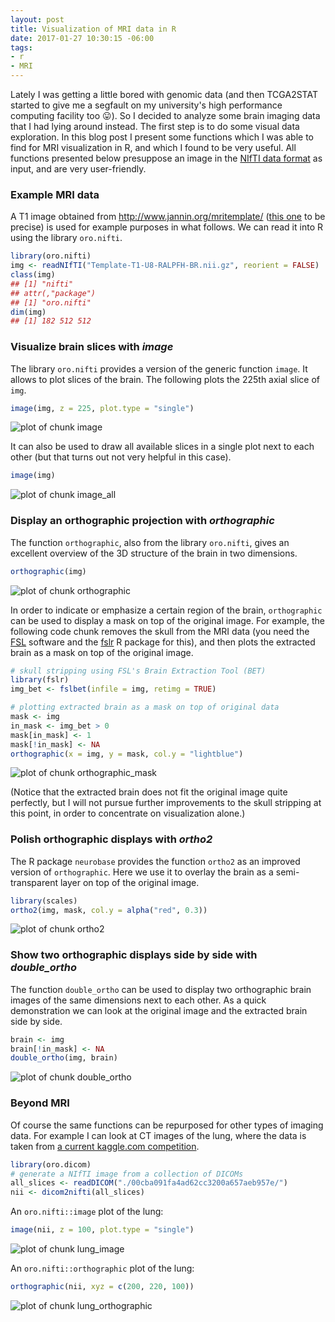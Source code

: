 ```yaml
---
layout: post
title: Visualization of MRI data in R
date: 2017-01-27 10:30:15 -06:00
tags:
- r
- MRI 
---
```


Lately I was getting a little bored with genomic data (and then TCGA2STAT started to give me a segfault on my university's high performance computing facility too :stuck_out_tongue:). So I decided to analyze some brain imaging data that I had lying around instead. The first step is to do some visual data exploration. In this blog post I present some functions which I was able to find for MRI visualization in R, and which I found to be very useful. All functions presented below presuppose an image in the [NIfTI data format](https://nifti.nimh.nih.gov/nifti-1/) as input, and are very user-friendly.

### Example MRI data

A T1 image obtained from <http://www.jannin.org/mritemplate/> ([this one](http://www.jannin.org/mritemplate/data/Template-T1-U8-RALPFH-BR.nii.gz) to be precise) is used for example purposes in what follows. We can read it into R using the library `oro.nifti`.


```r
library(oro.nifti)
img <- readNIfTI("Template-T1-U8-RALPFH-BR.nii.gz", reorient = FALSE)
class(img)
## [1] "nifti"
## attr(,"package")
## [1] "oro.nifti"
dim(img)
## [1] 182 512 512
```

### Visualize brain slices with *image*

The library `oro.nifti` provides a version of the generic function `image`. It allows to plot slices of the brain. The following plots the 225th axial slice of `img`.

```r
image(img, z = 225, plot.type = "single")
```

![plot of chunk image](../images/MRI_viz/image-1.png)

It can also be used to draw all available slices in a single plot next to each other (but that turns out not very helpful in this case).

```r
image(img)
```

![plot of chunk image_all](../images/MRI_viz/image_all-1.png)

### Display an orthographic projection with *orthographic*

The function `orthographic`, also from the library `oro.nifti`, gives an excellent overview of the 3D structure of the brain in two dimensions.


```r
orthographic(img)
```

![plot of chunk orthographic](../images/MRI_viz/orthographic-1.png)

In order to indicate or emphasize a certain region of the brain, `orthographic` can be used to display a mask on top of the original image. For example, the following code chunk removes the skull from the MRI data (you need the [FSL](https://fsl.fmrib.ox.ac.uk/fsl/fslwiki/) software and the [fslr](https://github.com/muschellij2/fslr) R package for this), and then plots the extracted brain as a mask on top of the original image.

```r
# skull stripping using FSL's Brain Extraction Tool (BET)
library(fslr)
img_bet <- fslbet(infile = img, retimg = TRUE)

# plotting extracted brain as a mask on top of original data
mask <- img
in_mask <- img_bet > 0
mask[in_mask] <- 1
mask[!in_mask] <- NA
orthographic(x = img, y = mask, col.y = "lightblue")
```

![plot of chunk orthographic_mask](../images/MRI_viz/orthographic_mask-1.png)

(Notice that the extracted brain does not fit the original image quite perfectly, but I will not pursue further improvements to the skull stripping at this point, in order to concentrate on visualization alone.)

### Polish orthographic displays with *ortho2*

The R package `neurobase` provides the function `ortho2` as an improved version of `orthographic`. Here we use it to overlay the brain as a semi-transparent layer on top of the original image.

```r
library(scales)
ortho2(img, mask, col.y = alpha("red", 0.3))
```

![plot of chunk ortho2](../images/MRI_viz/ortho2-1.png)

### Show two orthographic displays side by side with *double_ortho*

The function `double_ortho` can be used to display two orthographic brain images of the same dimensions next to each other. As a quick demonstration we can look at the original image and the extracted brain side by side.

```r
brain <- img
brain[!in_mask] <- NA
double_ortho(img, brain)
```

![plot of chunk double_ortho](../images/MRI_viz/double_ortho-1.png)

### Beyond MRI

Of course the same functions can be repurposed for other types of imaging data. For example I can look at CT images of the lung, where the data is taken from [a current kaggle.com competition](https://www.kaggle.com/c/data-science-bowl-2017).

```r
library(oro.dicom)
# generate a NIfTI image from a collection of DICOMs
all_slices <- readDICOM("./00cba091fa4ad62cc3200a657aeb957e/")
nii <- dicom2nifti(all_slices)
```

An `oro.nifti::image` plot of the lung:

```r
image(nii, z = 100, plot.type = "single")
```

![plot of chunk lung_image](../images/MRI_viz/lung_image-1.png)

An `oro.nifti::orthographic` plot of the lung:

```r
orthographic(nii, xyz = c(200, 220, 100))
```

![plot of chunk lung_orthographic](../images/MRI_viz/lung_orthographic-1.png)
